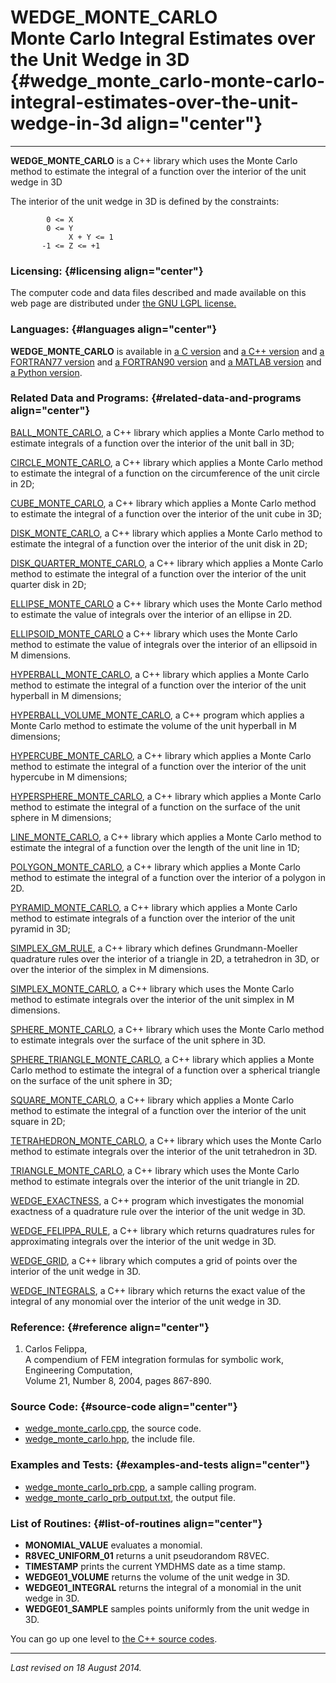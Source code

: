 WEDGE\_MONTE\_CARLO\
Monte Carlo Integral Estimates over the Unit Wedge in 3D {#wedge_monte_carlo-monte-carlo-integral-estimates-over-the-unit-wedge-in-3d align="center"}
========================================================

------------------------------------------------------------------------

**WEDGE\_MONTE\_CARLO** is a C++ library which uses the Monte Carlo
method to estimate the integral of a function over the interior of the
unit wedge in 3D

The interior of the unit wedge in 3D is defined by the constraints:

            0 <= X
            0 <= Y
                 X + Y <= 1
           -1 <= Z <= +1
          

### Licensing: {#licensing align="center"}

The computer code and data files described and made available on this
web page are distributed under [the GNU LGPL
license.](../../txt/gnu_lgpl.txt)

### Languages: {#languages align="center"}

**WEDGE\_MONTE\_CARLO** is available in [a C
version](../../c_src/wedge_monte_carlo/wedge_monte_carlo.html) and [a
C++ version](../../cpp_src/wedge_monte_carlo/wedge_monte_carlo.html) and
[a FORTRAN77
version](../../f77_src/wedge_monte_carlo/wedge_monte_carlo.html) and [a
FORTRAN90 version](../../f_src/wedge_monte_carlo/wedge_monte_carlo.html)
and [a MATLAB
version](../../m_src/wedge_monte_carlo/wedge_monte_carlo.html) and [a
Python version](../../py_src/wedge_monte_carlo/wedge_monte_carlo.html).

### Related Data and Programs: {#related-data-and-programs align="center"}

[BALL\_MONTE\_CARLO](../../cpp_src/ball_monte_carlo/ball_monte_carlo.html),
a C++ library which applies a Monte Carlo method to estimate integrals
of a function over the interior of the unit ball in 3D;

[CIRCLE\_MONTE\_CARLO](../../cpp_src/circle_monte_carlo/circle_monte_carlo.html),
a C++ library which applies a Monte Carlo method to estimate the
integral of a function on the circumference of the unit circle in 2D;

[CUBE\_MONTE\_CARLO](../../cpp_src/cube_monte_carlo/cube_monte_carlo.html),
a C++ library which applies a Monte Carlo method to estimate the
integral of a function over the interior of the unit cube in 3D;

[DISK\_MONTE\_CARLO](../../cpp_src/disk_monte_carlo/disk_monte_carlo.html),
a C++ library which applies a Monte Carlo method to estimate the
integral of a function over the interior of the unit disk in 2D;

[DISK\_QUARTER\_MONTE\_CARLO](../../cpp_src/disk_quarter_monte_carlo/disk_quarter_monte_carlo.html),
a C++ library which applies a Monte Carlo method to estimate the
integral of a function over the interior of the unit quarter disk in 2D;

[ELLIPSE\_MONTE\_CARLO](../../cpp_src/ellipse_monte_carlo/ellipse_monte_carlo.html)
a C++ library which uses the Monte Carlo method to estimate the value of
integrals over the interior of an ellipse in 2D.

[ELLIPSOID\_MONTE\_CARLO](../../cpp_src/ellipsoid_monte_carlo/ellipsoid_monte_carlo.html)
a C++ library which uses the Monte Carlo method to estimate the value of
integrals over the interior of an ellipsoid in M dimensions.

[HYPERBALL\_MONTE\_CARLO](../../cpp_src/hyperball_monte_carlo/hyperball_monte_carlo.html),
a C++ library which applies a Monte Carlo method to estimate the
integral of a function over the interior of the unit hyperball in M
dimensions;

[HYPERBALL\_VOLUME\_MONTE\_CARLO](../../cpp_src/hyperball_volume_monte_carlo/hyperball_volume_monte_carlo.html),
a C++ program which applies a Monte Carlo method to estimate the volume
of the unit hyperball in M dimensions;

[HYPERCUBE\_MONTE\_CARLO](../../cpp_src/hypercube_monte_carlo/hypercube_monte_carlo.html),
a C++ library which applies a Monte Carlo method to estimate the
integral of a function over the interior of the unit hypercube in M
dimensions;

[HYPERSPHERE\_MONTE\_CARLO](../../cpp_src/hypersphere_monte_carlo/hypersphere_monte_carlo.html),
a C++ library which applies a Monte Carlo method to estimate the
integral of a function on the surface of the unit sphere in M
dimensions;

[LINE\_MONTE\_CARLO](../../cpp_src/line_monte_carlo/line_monte_carlo.html),
a C++ library which applies a Monte Carlo method to estimate the
integral of a function over the length of the unit line in 1D;

[POLYGON\_MONTE\_CARLO](../../cpp_src/polygon_monte_carlo/polygon_monte_carlo.html),
a C++ library which applies a Monte Carlo method to estimate the
integral of a function over the interior of a polygon in 2D.

[PYRAMID\_MONTE\_CARLO](../../cpp_src/pyramid_monte_carlo/pyramid_monte_carlo.html),
a C++ library which applies a Monte Carlo method to estimate integrals
of a function over the interior of the unit pyramid in 3D;

[SIMPLEX\_GM\_RULE](../../cpp_src/simplex_gm_rule/simplex_gm_rule.html),
a C++ library which defines Grundmann-Moeller quadrature rules over the
interior of a triangle in 2D, a tetrahedron in 3D, or over the interior
of the simplex in M dimensions.

[SIMPLEX\_MONTE\_CARLO](../../cpp_src/simplex_monte_carlo/simplex_monte_carlo.html),
a C++ library which uses the Monte Carlo method to estimate integrals
over the interior of the unit simplex in M dimensions.

[SPHERE\_MONTE\_CARLO](../../cpp_src/sphere_monte_carlo/sphere_monte_carlo.html),
a C++ library which uses the Monte Carlo method to estimate integrals
over the surface of the unit sphere in 3D.

[SPHERE\_TRIANGLE\_MONTE\_CARLO](../../cpp_src/sphere_triangle_monte_carlo/sphere_triangle_monte_carlo.html),
a C++ library which applies a Monte Carlo method to estimate the
integral of a function over a spherical triangle on the surface of the
unit sphere in 3D;

[SQUARE\_MONTE\_CARLO](../../cpp_src/square_monte_carlo/square_monte_carlo.html),
a C++ library which applies a Monte Carlo method to estimate the
integral of a function over the interior of the unit square in 2D;

[TETRAHEDRON\_MONTE\_CARLO](../../cpp_src/tetrahedron_monte_carlo/tetrahedron_monte_carlo.html),
a C++ library which uses the Monte Carlo method to estimate integrals
over the interior of the unit tetrahedron in 3D.

[TRIANGLE\_MONTE\_CARLO](../../cpp_src/triangle_monte_carlo/triangle_monte_carlo.html),
a C++ library which uses the Monte Carlo method to estimate integrals
over the interior of the unit triangle in 2D.

[WEDGE\_EXACTNESS](../../cpp_src/wedge_exactness/wedge_exactness.html),
a C++ program which investigates the monomial exactness of a quadrature
rule over the interior of the unit wedge in 3D.

[WEDGE\_FELIPPA\_RULE](../../cpp_src/wedge_felippa_rule/wedge_felippa_rule.html),
a C++ library which returns quadratures rules for approximating
integrals over the interior of the unit wedge in 3D.

[WEDGE\_GRID](../../cpp_src/wedge_grid/wedge_grid.html), a C++ library
which computes a grid of points over the interior of the unit wedge in
3D.

[WEDGE\_INTEGRALS](../../cpp_src/wedge_integrals/wedge_integrals.html),
a C++ library which returns the exact value of the integral of any
monomial over the interior of the unit wedge in 3D.

### Reference: {#reference align="center"}

1.  Carlos Felippa,\
    A compendium of FEM integration formulas for symbolic work,\
    Engineering Computation,\
    Volume 21, Number 8, 2004, pages 867-890.

### Source Code: {#source-code align="center"}

-   [wedge\_monte\_carlo.cpp](wedge_monte_carlo.cpp), the source code.
-   [wedge\_monte\_carlo.hpp](wedge_monte_carlo.hpp), the include file.

### Examples and Tests: {#examples-and-tests align="center"}

-   [wedge\_monte\_carlo\_prb.cpp](wedge_monte_carlo_prb.cpp), a sample
    calling program.
-   [wedge\_monte\_carlo\_prb\_output.txt](wedge_monte_carlo_prb_output.txt),
    the output file.

### List of Routines: {#list-of-routines align="center"}

-   **MONOMIAL\_VALUE** evaluates a monomial.
-   **R8VEC\_UNIFORM\_01** returns a unit pseudorandom R8VEC.
-   **TIMESTAMP** prints the current YMDHMS date as a time stamp.
-   **WEDGE01\_VOLUME** returns the volume of the unit wedge in 3D.
-   **WEDGE01\_INTEGRAL** returns the integral of a monomial in the unit
    wedge in 3D.
-   **WEDGE01\_SAMPLE** samples points uniformly from the unit wedge in
    3D.

You can go up one level to [the C++ source codes](../cpp_src.html).

------------------------------------------------------------------------

*Last revised on 18 August 2014.*
